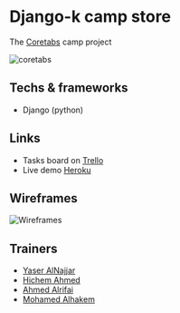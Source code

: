 # Django-k camp store
The [Coretabs](https://coretabs.net) camp project

![coretabs](https://coretabs.net/img/logo.262f5c5b.png "Coretabs logo")

## Techs & frameworks
* Django (python)
  
## Links
* Tasks board on [Trello](https://trello.com/b/gbKI1u4P/coretabs-store-tasks)
* Live demo [Heroku](https://trello.com/b/gbKI1u4P/coretabs-store-tasks)
  
## Wireframes
  ![Wireframes](https://trello-attachments.s3.amazonaws.com/5ef2408bd7f6ae7694d407b5/5ef2432cce142b403da51d69/71c300f9776eb48aad650e349e1c3eb5/coretabs-store-wireframe.png "Project wireframes ")

## Trainers
* [Yaser AlNajjar](https://forums.coretabs.net/u/yaseralnajjar/summary)
* [Hichem Ahmed](https://forums.coretabs.net/u/hichem2h/summary)
* [Ahmed Alrifai](https://forums.coretabs.net/u/ahmedalrifai/summary)
* [Mohamed Alhakem](https://forums.coretabs.net/u/alhakem/summary)